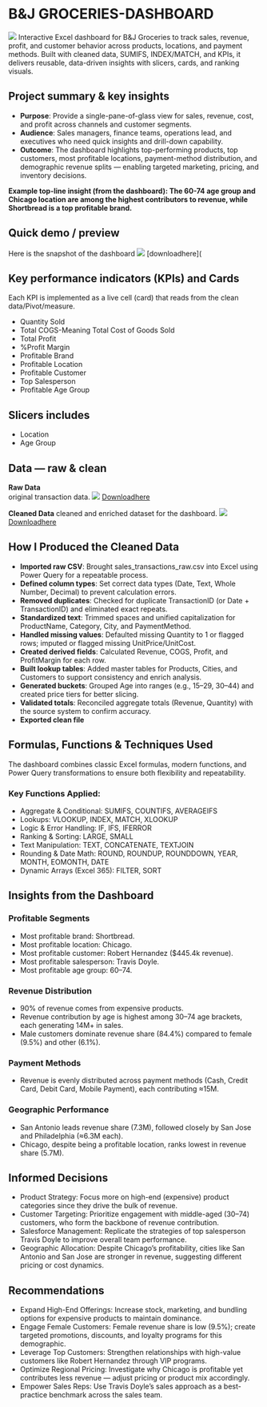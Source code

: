 # B&J GROCERIES-DASHBOARD
![](SBS.jpg)
Interactive Excel dashboard for B&amp;J Groceries to track sales, revenue, profit, and customer behavior across products, locations, and payment methods. Built with cleaned data, SUMIFS, INDEX/MATCH, and KPIs, it delivers reusable, data-driven insights with slicers, cards, and ranking visuals.
## Project summary & key insights
- **Purpose**: Provide a single-pane-of-glass view for sales, revenue, cost, and profit across channels and customer segments.
- **Audience**: Sales managers, finance teams, operations lead, and executives who need quick insights and drill-down capability.
- **Outcome**: The dashboard highlights top-performing products, top customers, most profitable locations, payment-method distribution, and demographic revenue splits — enabling targeted marketing, pricing, and inventory decisions.

 
**Example top-line insight (from the dashboard): The 60-74 age group and Chicago location are among the highest contributors to revenue, while Shortbread is a top profitable brand.**
## Quick demo / preview
Here is the snapshot of the dashboard
![](Dashboard1.png)
[downloadhere](
## Key performance indicators (KPIs) and Cards
Each KPI is implemented as a live cell (card) that reads from the clean data/Pivot/measure.
- Quantity Sold
- Total COGS-Meaning Total Cost of Goods Sold
- Total Profit
- %Profit Margin
- Profitable Brand
- Profitable Location
- Profitable Customer
- Top Salesperson
- Profitable Age Group
## Slicers includes
- Location
- Age Group
## Data — raw & clean
**Raw Data**                               
original transaction data.
![](Raw_data.png) 
[Downloadhere](Raw_Data.xlsx)

**Cleaned Data**
cleaned and enriched dataset for the dashboard.
![](Cleaned_data.png)
[Downloadhere](Cleaned_data.xlsm)

## How I Produced the Cleaned Data
- **Imported raw CSV**: Brought sales_transactions_raw.csv into Excel using Power Query for a repeatable process.
- **Defined column types**: Set correct data types (Date, Text, Whole Number, Decimal) to prevent calculation errors.
- **Removed duplicates**: Checked for duplicate TransactionID (or Date + TransactionID) and eliminated exact repeats.
- **Standardized text**: Trimmed spaces and unified capitalization for ProductName, Category, City, and PaymentMethod.
- **Handled missing values**: Defaulted missing Quantity to 1 or flagged rows; imputed or flagged missing UnitPrice/UnitCost.
- **Created derived fields**: Calculated Revenue, COGS, Profit, and ProfitMargin for each row.
- **Built lookup tables**: Added master tables for Products, Cities, and Customers to support consistency and enrich analysis.
- **Generated buckets**: Grouped Age into ranges (e.g., 15–29, 30–44) and created price tiers for better slicing.
- **Validated totals**: Reconciled aggregate totals (Revenue, Quantity) with the source system to confirm accuracy.
- **Exported clean file** 

## Formulas, Functions & Techniques Used
The dashboard combines classic Excel formulas, modern functions, and Power Query transformations to ensure both flexibility and repeatability.
### Key Functions Applied:
- Aggregate & Conditional: SUMIFS, COUNTIFS, AVERAGEIFS
- Lookups: VLOOKUP, INDEX, MATCH, XLOOKUP
- Logic & Error Handling: IF, IFS, IFERROR
- Ranking & Sorting: LARGE, SMALL
- Text Manipulation: TEXT, CONCATENATE, TEXTJOIN
- Rounding & Date Math: ROUND, ROUNDUP, ROUNDDOWN, YEAR, MONTH, EOMONTH, DATE
- Dynamic Arrays (Excel 365): FILTER, SORT

## Insights from the Dashboard
### Profitable Segments
- Most profitable brand: Shortbread.
- Most profitable location: Chicago.
- Most profitable customer: Robert Hernandez ($445.4k revenue).
- Most profitable salesperson: Travis Doyle.
- Most profitable age group: 60–74.
### Revenue Distribution
- 90% of revenue comes from expensive products.
- Revenue contribution by age is highest among 30–74 age brackets, each generating 14M+ in sales.
- Male customers dominate revenue share (84.4%) compared to female (9.5%) and other (6.1%).
### Payment Methods
- Revenue is evenly distributed across payment methods (Cash, Credit Card, Debit Card, Mobile Payment), each contributing ≈15M.
### Geographic Performance
- San Antonio leads revenue share (7.3M), followed closely by San Jose and Philadelphia (≈6.3M each).
- Chicago, despite being a profitable location, ranks lowest in revenue share (5.7M).

## Informed Decisions
- Product Strategy: Focus more on high-end (expensive) product categories since they drive the bulk of revenue.
- Customer Targeting: Prioritize engagement with middle-aged (30–74) customers, who form the backbone of revenue contribution.
- Salesforce Management: Replicate the strategies of top salesperson Travis Doyle to improve overall team performance.
- Geographic Allocation: Despite Chicago’s profitability, cities like San Antonio and San Jose are stronger in revenue, suggesting different pricing or cost dynamics.
## Recommendations
- Expand High-End Offerings: Increase stock, marketing, and bundling options for expensive products to maintain dominance.
- Engage Female Customers: Female revenue share is low (9.5%); create targeted promotions, discounts, and loyalty programs for this demographic.
- Leverage Top Customers: Strengthen relationships with high-value customers like Robert Hernandez through VIP programs.
- Optimize Regional Pricing: Investigate why Chicago is profitable yet contributes less revenue — adjust pricing or product mix accordingly.
- Empower Sales Reps: Use Travis Doyle’s sales approach as a best-practice benchmark across the sales team.









































